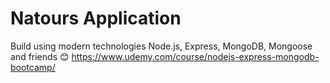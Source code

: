 # Natours Application

Build using modern technologies Node.js, Express, MongoDB, Mongoose and friends 😊
https://www.udemy.com/course/nodejs-express-mongodb-bootcamp/
